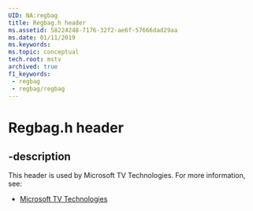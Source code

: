 ```yaml
---
UID: NA:regbag
title: Regbag.h header
ms.assetid: 58224248-7176-32f2-ae6f-57666dad29aa
ms.date: 01/11/2019
ms.keywords: 
ms.topic: conceptual
tech.root: mstv
archived: true
f1_keywords:
 - regbag
 - regbag/regbag
---
```


# Regbag.h header


## -description

This header is used by Microsoft TV Technologies. For more information, see:

- [Microsoft TV Technologies](../_mstv/index.md)

